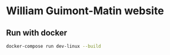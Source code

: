 # William Guimont-Matin website

## Run with docker

```bash
docker-compose run dev-linux --build
```
